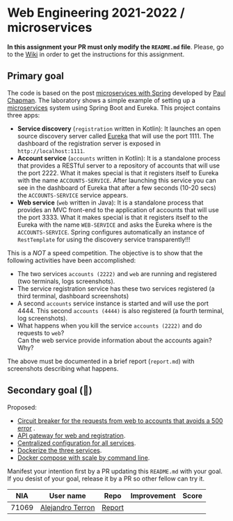 # Web Engineering 2021-2022 / microservices

**In this assignment your PR must only modify the `README.md` file**. Please, go to
the [Wiki](https://github.com/UNIZAR-30246-WebEngineering/lab6-services/wiki) in order to get the instructions for this
assignment.

## Primary goal

The code is based on the post [microservices with Spring](https://spring.io/blog/2015/07/14/microservices-with-spring)
developed by [Paul Chapman](https://github.com/paulc4). The laboratory shows a simple example of setting up
a [microservices](http://martinfowler.com/articles/microservices.html) system using Spring Boot and Eureka. This project
contains three apps:

* **Service discovery** (`registration` written in Kotlin):
  It launches an open source discovery server called [Eureka](https://github.com/Netflix/eureka) that will use the port
  1111. The dashboard of the registration server is exposed in `http://localhost:1111`.
* **Account service** (`accounts` written in Kotlin):
  It is a standalone process that provides a RESTful server to a repository of accounts that will use the port 2222.
  What it makes special is that it registers itself to Eureka with the name `ACCOUNTS-SERVICE`. After launching this
  service you can see in the dashboard of Eureka that after a few seconds (10-20 secs) the `ACCOUNTS-SERVICE` service
  appears.
* **Web service** (`web` written in Java):
  It is a standalone process that provides an MVC front-end to the application of accounts that will use the port 3333.
  What it makes special is that it registers itself to the Eureka with the name `WEB-SERVICE` and asks the Eureka where
  is the `ACCOUNTS-SERVICE`. Spring configures automatically an instance of `RestTemplate` for using the discovery
  service transparently!!!

This is a *NOT* a speed competition. The objective is to show that the following activities have been accomplished:

* The two services `accounts (2222)` and `web` are running and registered (two terminals, logs screenshots).
* The service registration service has these two services registered (a third terminal, dashboard screenshots)
* A second `accounts` service instance is started and will use the port 4444. This second `accounts (4444)` is also
  registered (a fourth terminal, log screenshots).
* What happens when you kill the service `accounts (2222)` and do requests to `web`?  
  Can the web service provide information about the accounts again? Why?

The above must be documented in a brief report (`report.md`) with screenshots describing what happens.

## Secondary goal (:gift:)

Proposed:

* [Circuit breaker for the requests from web to accounts that avoids a 500 error](https://spring.io/guides/gs/circuit-breaker/)
  .
* [API gateway for web and registration](https://spring.io/guides/gs/routing-and-filtering/).
* [Centralized configuration for all services](https://spring.io/guides/gs/routing-and-filtering/).
* [Dockerize the three services](https://spring.io/guides/topicals/spring-boot-docker).
* [Docker compose with scale by command line](https://thepracticaldeveloper.com/dockerize-spring-boot/).

Manifest your intention first by a PR updating this `README.md` with your goal. If you desist of your goal, release it
by a PR so other fellow can try it.

| NIA | User name | Repo | Improvement | Score |
|-----|-----------|------|-------------|-------|
|71069|[Alejandro Terron](https://github.com/Alex28499/lab6-microservices/tree/work) |[Report](https://github.com/Alex28499/lab6-microservices/blob/work/report.md)|             |       |
